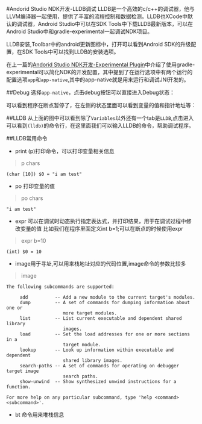 #Andorid Studio NDK开发-LLDB调试
LLDB是一个高效的c/c++的调试器，他与LLVM编译器一起使用，提供了丰富的流程控制和数据检测。LLDB也XCode中默认的调试器，Android Studio中可以在SDK Tools中下载LLDB最新版本，可以在Android Studio中和gradle-experimental一起调试NDK项目。

LLDB安装,Toolbar中的android更新图标中，打开可以看到Android SDK的升级配置，在SDK Tools中可以找到LLDB的安装选项。

在上一篇的[Andorid Studio NDK开发-Experimental Plugin](http://www.jianshu.com/p/dc63d8997df2)中介绍了使用gradle-experimental可以简化NDK的开发配置，其中提到了在运行选项中有两个运行的配置选项`app`和`app-native`,其中的app-native就是用来运行和调试JNI开发的。

##Debug 
选择`app-native`，点击debug按钮可以直接进入Debug状态：

可以看到程序在断点暂停了，在左侧的状态里面可以看到变量的值和指针地址等：

##LLDB
从上面的图中可以看到除了`Variables`以外还有一个tab是`LLDB`,点击进入可以看到`(lldb)`的命令行，在这里面我们可以输入LLDB的命令，帮助调试程序。

##LLDB常用命令
* print (p)打印命令，可以打印变量相关信息
>p chars
```
(char [10]) $0 = "i am test"
```
* po 打印变量的值
>po chars
```
"i am test"
```
* expr 可以在调试时动态执行指定表达式，并打印结果，用于在调试过程中修改变量的值
比如我们在程序里面定义int b=1;可以在断点的时候使用expr
>expr b=10
```
(int) $0 = 10
``` 

* image用于寻址,可以用来栈地址对应的代码位置,image命令的参数比较多
 >image
 ```
 The following subcommands are supported:

      add          -- Add a new module to the current target's modules.
      dump         -- A set of commands for dumping information about one or
                      more target modules.
      list         -- List current executable and dependent shared library
                      images.
      load         -- Set the load addresses for one or more sections in a
                      target module.
      lookup       -- Look up information within executable and dependent
                      shared library images.
      search-paths -- A set of commands for operating on debugger target image
                      search paths.
      show-unwind  -- Show synthesized unwind instructions for a function.

For more help on any particular subcommand, type 'help <command> <subcommand>'.
 ```

* bt 命令用来堆栈信息


